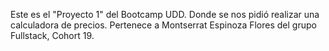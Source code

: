 Este es el "Proyecto 1" del Bootcamp UDD. Donde se nos pidió realizar una calculadora de precios.
Pertenece a Montserrat Espinoza Flores del grupo Fullstack, Cohort 19. 
